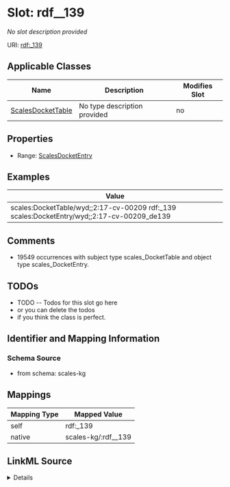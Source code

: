 

# Slot: rdf__139


_No slot description provided_





URI: [rdf:_139](http://www.w3.org/1999/02/22-rdf-syntax-ns#_139)



<!-- no inheritance hierarchy -->





## Applicable Classes

| Name | Description | Modifies Slot |
| --- | --- | --- |
| [ScalesDocketTable](../classes/ScalesDocketTable.md) | No type description provided |  no  |







## Properties

* Range: [ScalesDocketEntry](../classes/ScalesDocketEntry.md)






## Examples

| Value |
| --- |
| scales:DocketTable/wyd;;2:17-cv-00209 rdf:_139 scales:DocketEntry/wyd;;2:17-cv-00209_de139 |

## Comments

* 19549 occurrences with subject type scales_DocketTable and object type scales_DocketEntry.

## TODOs

* TODO -- Todos for this slot go here
* or you can delete the todos
* if you think the class is perfect.

## Identifier and Mapping Information







### Schema Source


* from schema: scales-kg




## Mappings

| Mapping Type | Mapped Value |
| ---  | ---  |
| self | rdf:_139 |
| native | scales-kg/:rdf__139 |




## LinkML Source

<details>
```yaml
name: rdf__139
description: No slot description provided
todos:
- TODO -- Todos for this slot go here
- or you can delete the todos
- if you think the class is perfect.
comments:
- 19549 occurrences with subject type scales_DocketTable and object type scales_DocketEntry.
examples:
- value: scales:DocketTable/wyd;;2:17-cv-00209 rdf:_139 scales:DocketEntry/wyd;;2:17-cv-00209_de139
from_schema: scales-kg
rank: 1000
slot_uri: rdf:_139
alias: rdf__139
domain_of:
- scales_DocketTable
range: scales_DocketEntry

```
</details>